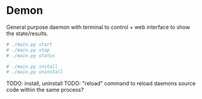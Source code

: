 # Demon
General purpose daemon with terminal to control + web interface to show the state/results.

```bash
# ./main.py start
# ./main.py stop
# ./main.py status

# ./main.py install
# ./main.py uninstall
```

TODO: install, uninstall
TODO: "reload" command to reload daemons source code within the same process?
